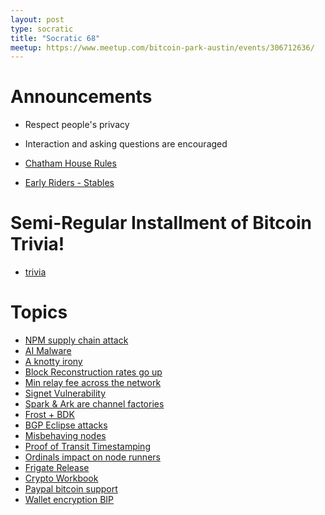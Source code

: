 ```yaml
---
layout: post
type: socratic
title: "Socratic 68"
meetup: https://www.meetup.com/bitcoin-park-austin/events/306712636/
---
```


# Announcements

- Respect people's privacy
- Interaction and asking questions are encouraged
- [Chatham House Rules](https://www.chathamhouse.org/about-us/chatham-house-rule)

- [Early Riders - Stables](https://www.earlyriders.com/stables)

# Semi-Regular Installment of Bitcoin Trivia!

- [trivia](todo)

# Topics

- [NPM supply chain attack](https://x.com/P3b7_/status/1965094840959410230)
- [AI Malware](https://x.com/InsiderPhD/status/1960680273168711807)
- [A knotty irony](https://insider.btcpp.dev/p/a-knotty-irony)
- [Block Reconstruction rates go up](https://x.com/glozow/status/1968310311221657809)
- [Min relay fee across the network](https://delvingbitcoin.org/t/measuring-minrelaytxfee-across-the-bitcoin-network/1989)
- [Signet Vulnerability](https://github.com/bitcoin/bitcoin/issues/33266)
- [Spark & Ark are channel factories](https://bitcoinmagazine.com/print/ark-and-spark-the-channel-factories-print)
- [Frost + BDK](https://groups.google.com/g/bitcoindev/c/IwOY6IanJyY)
- [BGP Eclipse attacks](https://delvingbitcoin.org/t/eclipsing-bitcoin-nodes-with-bgp-interception-attacks/1965)
- [Misbehaving nodes](https://antoinep.com/posts/misbehaving_nodes/)
- [Proof of Transit Timestamping](https://x.com/BitcoinNewsCom/status/1964013637787345116)
- [Ordinals impact on node runners](https://x.com/BitMEXResearch/status/1965190903762395536)
- [Frigate Release](https://github.com/sparrowwallet/frigate)
- [Crypto Workbook](https://x.com/n1ckler/status/1965431204326580530)
- [Paypal bitcoin support](https://newsroom.paypal-corp.com/2025-09-15-PayPal-Ushers-in-a-New-Era-of-Peer-to-Peer-Payments,-Reimagining-How-Money-Moves-to-Anyone,-Anywhere)
- [Wallet encryption BIP](https://groups.google.com/g/bitcoindev/c/3I-qtBhzIGY)
